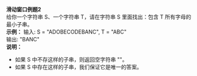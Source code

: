 **滑动窗口例题2**   
给你一个字符串 S、一个字符串 T，请在字符串 S 里面找出：包含 T 所有字母的最小子串。  
**示例：**
输入: S = "ADOBECODEBANC", T = "ABC"  
输出: "BANC"  
**说明：**  
- 如果 S 中不存这样的子串，则返回空字符串 ""。
- 如果 S 中存在这样的子串，我们保证它是唯一的答案。  

